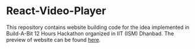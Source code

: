 # React-Video-Player

This repository contains website building code for the idea implemented in Build-A-Bit 12 Hours Hackathon organized in IIT (ISM) Dhanbad.
The preview of website can be found [here](https://drive.google.com/open?id=1vOg31y-l1w9SkZwAYFgHWA7aO_TSItcM).
